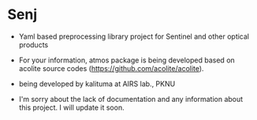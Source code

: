 # Senj

- Yaml based preprocessing library project for Sentinel and other optical products

- For your information, atmos package is being developed based on acolite source codes (https://github.com/acolite/acolite).

- being developed by kalituma at AIRS lab., PKNU
- I'm sorry about the lack of documentation and any information about this project. I will update it soon.